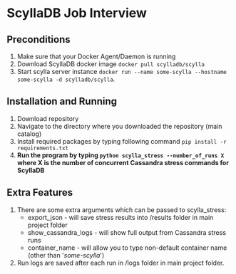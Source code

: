 ScyllaDB Job Interview
======================

Preconditions
------------
1. Make sure that your Docker Agent/Daemon is running
2. Download ScyllaDB docker image `docker pull scylladb/scylla`
3. Start scylla server instance `docker run --name some-scylla --hostname some-scylla -d scylladb/scylla`.

Installation and Running
------------
1. Download repository
2. Navigate to the directory where you downloaded the repository (main catalog)
3. Install required packages by typing following command `pip install -r requirements.txt`
4. **Run the program by typing `python scylla_stress --number_of_runs X` where X is the number of concurrent Cassandra 
stress commands for ScyllaDB**

Extra Features
--------------
1. There are some extra arguments which can be passed to scylla_stress:
   - export_json - will save stress results into /results folder in main project folder
   - show_cassandra_logs - will show full output from Cassandra stress runs
   - container_name - will allow you to type non-default container name (other than '*some-scylla*')
2. Run logs are saved after each run in  /logs folder in main project folder.
